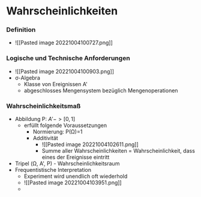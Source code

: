 # Wahrscheinlichkeiten
### Definition
+ ![[Pasted image 20221004100727.png]]

### Logische und Technische Anforderungen
+ ![[Pasted image 20221004100903.png]]
+ σ-Algebra
	+ Klasse von Ereignissen A'
	+ abgeschlosses Mengensystem bezüglich Mengenoperationen

### Wahrscheinlichkeitsmaß
+ Abbildung P: $A'->[0,1]$ 
	+ erfüllt folgende Voraussetzungen
		+ Normierung: P(Ω)=1
		+ Additivität
			+ ![[Pasted image 20221004102611.png]]
			+ Summe aller Wahrscheinlichkeiten = Wahrscheinlichkeit, dass eines der Ereignisse eintritt
+ Tripel (Ω, A', P) - Wahrscheinlichkeitsraum
+ Frequentistische Interpretation
	+ Experiment wird unendlich oft wiederhold
	+ ![[Pasted image 20221004103951.png]]
	+ 